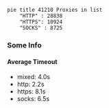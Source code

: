 
```mermaid
pie title 41210 Proxies in list
    "HTTP" : 28838
    "HTTPS": 10924
    "SOCKS" : 8725
```

### Some Info
#### Average Timeout

- mixed: 4.0s
- http: 2.2s
- https: 8.1s
- socks: 6.5s